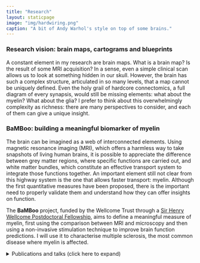 ```yaml
---
title: "Research"
layout: staticpage
image: "img/hardwiring.png"
caption: "A bit of Andy Warhol's style on top of some brains."
---
```


### Research vision: brain maps, cartograms and blueprints

A constant element in my research are brain maps. What is a brain map? Is the result of some MRI acquisition? In a sense, even a simple clinical scan allows us to look at something hidden in our skull. However, the brain has such a complex structure, articulated in so many levels, that a map cannot be uniquely defined. Even the holy grail of hardcore connectomics, a full diagram of every synapsis, would still be missing elements: what about the myelin? What about the glia? I prefer to think about this overwhelmingly complexity as richness: there are many perspectives to consider, and each of them can give a unique insight. 

### BaMBoo: building a meaningful biomarker of myelin

The brain can be imagined as a web of interconnected elements. Using magnetic resonance imaging (MRI), which offers a harmless way to take snapshots of living human brains, it is possible to appreciate the difference between grey matter regions, where specific functions are carried out, and white matter bundles, which constitute an effective transport system to integrate those
functions together. An important element still not clear from this highway system is the one that allows faster transport: myelin. Although the first quantitative measures have been proposed, there is the important need to properly validate them and understand how they can offer insights on function.

The **BaMBoo** project, funded by the Wellcome Trust through a [Sir Henry Wellcome Postdoctoral Fellowship](https://wellcome.org/grant-funding/people-and-projects/grants-awarded/bamboo-building-meaningful-biomarker-myelin), aims to define a meaningful measure of myelin, first using the comparison between MRI and microscopy and then using a non-invasive stimulation technique to improve brain function predictions. I will use it to characterise multiple sclerosis, the most common disease where myelin is affected.


<details>
<summary>Publications and talks (click here to expand)</summary>

My list of publications is also available on my [Google Scholar profile](https://scholar.google.com/citations?user=raI97kYAAAAJ&hl=it).

### Preprints

KG Schilling, F Rheault, L Petit, CB Hansen, Vi Nath, FC Yeh, G Girard, M Barakovic, J Rafael-Patino, T Yu, E Fischi-Gomez, M Pizzolato, M Ocampo-Pineda, S Schiavi, EJ Canales-Rodríguez, A Daducci, C Granziera, G Innocenti, JP Thiran, L Mancini, S Wastling, S Cocozza, M Petracca, G Pontillo, **M Mancini**, et al. (2020) Tractography dissection variability: what happens when 42 groups dissect 14 white matter bundles on the same dataset? *bioRxiv* - <https://doi.org/10.1101/2020.10.07.321083>


### Journal Papers

T Carandini, **M Mancini**, I Bogdan, CL Rae, AW Barritt, A Sethi, N Harrison, W Rashid, E Scarpini, D Galimberti, M Bozzali, M Cercignani (2021) Disruption of brainstem monoaminergic fibre tracts in multiple sclerosis as a putative mechanism for cognitive fatigue: a fixel-based analysis. *NeuroImage: Clinical*, in press.

T Boshkovski, L Kocarev, J Cohen-Adad, B Misic, S Lehéricy, N Stikov, **M Mancini** (2020) The R1-weighted connectome: complementing brain networks with a myelin-sensitive measure. *Network Neuroscience*, in press - <https://doi.org/10.1162/netn_a_00179>

**M Mancini**, A Karakuzu, J Cohen-Adad, M Cercignani, T Nichols, N Stikov (2020) An interactive meta-analysis of MRI biomarkers of myelin. *Elife*, 9: e61523 - <https://doi.org/10.7554/eLife.61523>

**M Mancini**, A Casamitjana, L Peter, E Robinson, S Crampsie, DL Thomas, JL Holton, Z Jaunmuktane, JE Iglesias (2020) A multimodal computational pipeline for 3D histology of the human brain. *Scientific Reports*, 10: 13839 - <https://doi.org/10.1038/s41598-020-69163-z>

J Koenig, B Abler, I Agartz, T Åkerstedt, OA Andreassen, M Anthony, K Bertsch, RC Brown, R Brunner, L Carnevali, H Critchley, KR Cullen, EJC de Geus, I Dziobek, H Fischer, H Flor, M Gaebler, PJ Gianaros, MJ Giummarra, S Greening, S Guendelman, J Heathers, SC Herpertz, MX Hu, S Jentschke, M Kaess, T Kaufmann, B Klimes-Dougan, S Koelsch, M Krauch, D Kumral, F Lamers, TH Lee, M Lekander, F Lin, M Lotze, E Makovac, **M Mancini**, et al. (2020) Cortical Thickness and Resting State Cardiac Function Across the Lifespan: A Cross-Sectional Pooled Mega Analysis. *Psychophysiology*, in press - <https://doi.org/10.1111/psyp.13688>

L Serra, M Bruschini, C Di Domenico, **M Mancini**, G Bechi Gabrielli, S Bonarota, C Caltagirone, M Cercignani, C Marra, M Bozzali (2020) Behavioral psychological symptoms of dementia and functional connectivity changes: a network-based study. *Neurobiology of Aging*, 94: 196-206 - <https://doi.org/10.1016/j.neurobiolaging.2020.06.009>

A Zugman, A Harrewijn, EM Cardinale, H Zwiebel, GF Freitag, KE Werwath, JM Bas‐Hoogendam, NA Groenewold, M Aghajani, K Hilbert, N Cardoner, D Porta‐Casteràs, S Gosnell, R Salas, KS Blair, JR Blair, MZ Hammoud, M Milad, K Burkhouse, KL Phan, HK Schroeder, JR Strawn, K Beesdo‐Baum, SI Thomopoulos, HJ Grabe, S Van der Auwera, K Wittfeld, JA Nielsen, R Buckner, JW Smoller, B Mwangi, JC Soares, MJ Wu, GB Zunta‐Soares, AP Jackowski, PM Pan, GA Salum, M Assaf, GJ Diefenbach, P Brambilla, E Maggioni, D Hofmann, T Straube, C Andreescu, R Berta, E Tamburo, R Price, GG Manfro, HD Critchley, E Makovac, **M Mancini**, et al. (2020) Mega‐analysis methods in ENIGMA: The experience of the generalized anxiety disorder working group. *Human Brain Mapping*, in press - <https://doi.org/10.1002/hbm.25096>

**M Mancini**, SB Vos, VN Vakharia, AG O'Keeffee, K Trimmel, F Barkhof, C Dorfer, S Soman, GW Winston, C Wu et al. (2019) Automated fiber tract reconstruction for surgery planning: Extensive validation in language-related white matter tracts. *NeuroImage: Clinical*, 23: 101883 - <https://doi.org/10.1016/j.nicl.2019.101883>
 
SC de Lange, LH Scholtens, LH van den Berg, MP Boks, M Bozzali, W Cahn, U Dannlowski, S Durston, E Geuze, NEM van Haren, MHJ Hillegers, K Koch, MA Jurado, **M Mancini**, et al. (2019) Shared vulnerability for connectome alterations across psychiatric and neurological brain disorders. *Nature Human Behaviour*, 3: 988–998 - <https://doi.org/10.1038/s41562-019-0659-6>

M Galovic, I Baudracco, E Wright-Goff, G Pillajo, P Nachev, B Wandschneider, F Woermann, P Thompson, S Baxendale, AW McEvoy, M Nowell, **M Mancini** et al. (2019) Association of Piriform Cortex Resection With Surgical Outcomes in Patients With Temporal Lobe Epilepsy. *JAMA Neurology*, 76(6): 690-700 - <https://doi.org/10.1001/jamaneurol.2019.0204>

L Carnevali, **M Mancini**, J Koenig, E Makovac, D R Watson, F Meeten, HD Critchley, C Ottaviani (2019) Cortical morphometric predictors of autonomic dysfunction in generalized anxiety disorder. *Autonomic Neuroscience*, 217: 41-48 - <https://doi.org/10.1016/j.autneu.2019.01.001>

E Makovac, **M Mancini**, S Fagioli, DR Watson, F Meeten, CL Rae, HD Critchley, C Ottaviani (2019) Network abnormalities in generalized anxiety pervade beyond the amygdala-pre-frontal cortex circuit: Insights from graph theory. *Psychiatry Research: Neuroimaging*, 281: 107-116 - <https://doi.org/10.1016/j.pscychresns.2018.09.006>

**M Mancini**, M Cercignani (2018) Network models in neuroimaging: a survey of multimodal applications. *Fundamenta Informaticae*, 163(1): 63-91 - <https://doi.org/10.3233/FI-2018-1732>

G Koch, S Bonnì, MC Pellicciari, EP Casula, **M Mancini**, R Esposito, V Ponzo, S Picazio, F Di Lorenzo, L Serra, et al. (2018) Transcranial magnetic stimulation of the precuneus enhances memory and neural activity in prodromal Alzheimer's disease. *NeuroImage*, 169: 302-311 - <https://doi.org/10.1016/j.neuroimage.2017.12.048>

E Makovac, SN Garfinkel, A Bassi, B Basile, E Macaluso, M Cercignani, E Mattei, **M Mancini**, D Agalliu, P Cortelli, et al. (2018) Fear processing is differentially affected by lateralized stimulation of carotid baroreceptors. *Cortex*, 99: 200-212 - <https://doi.org/10.1016/j.cortex.2017.07.002>

MC Pellicciari, S Bonnì, V Ponzo, AM Cinnera, **M Mancini**, EP Casula, F Sallustio, S Paolucci, C Caltagirone, G Koch (2018) Dynamic reorganization of TMS-evoked activity in subcortical stroke patients. *NeuroImage*, 175: 365-378 – <https://doi.org/10.1016/j.neuroimage.2018.04.011>

**M Mancini**, G Giulietti, N Dowell, B Spanò, N Harrison, M Bozzali, M Cercignani (2018) Introducing axonal myelination in connectomics: A preliminary analysis of g-ratio distribution in healthy subjects. *NeuroImage*, 182: 351-359 - <https://doi.org/10.1016/j.neuroimage.2017.09.018>

**M Mancini**, C Mastropasqua, S Bonnì, V Ponzo, M Cercignani, S Conforto, G Koch, M Bozzali (2017) Theta Burst Stimulation of the Precuneus Modulates Resting State Connectivity in the Left Temporal Pole. *Brain Topography*, 30(3): 312-319 - <https://doi.org/10.1007/s10548-017-0559-x>

F Barban, **M Mancini**, M Cercignani, F Adriano, R Perri, R Annicchiarico, GA Carlesimo, C Ricci, MG Lombardi, V Teodonno, et al. (2017) A Pilot Study on Brain Plasticity of Functional Connectivity Modulated by Cognitive Training in Mild Alzheimer’s Disease and Mild Cognitive Impairment. *Brain Sciences*, 7(5): 50 - <https://doi.org/10.3390/brainsci7050050>

L Serra, **M Mancini**, M Cercignani, C Di Domenico, B Spanò, G Giulietti, G Koch, C Marra, M Bozzali (2017) Network-based substrate of cognitive reserve in Alzheimer’s disease. *Journal of Alzheimer's Disease*, 55(1): 421-430 – <https://doi.org/10.3233/JAD-160735>

**M Mancini**, D Brignani, S Conforto, P Mauri, C Miniussi, MC Pellicciari (2016) Assessing cortical synchronization during transcranial direct current stimulation: A graph-theoretical analysis. *NeuroImage*, 140: 57-65 - <https://doi.org/10.1016/j.neuroimage.2016.06.003>

L Serra, M Cercignani, M Bruschini, L Cipolotti, **M Mancini**, G Silvestri, A Petrucci, E Bucci, G Antonini, L Licchelli, et al. (2016) “I know that you know that I know”: neural substrates associated with social cognition deficits in DM1 patients *PLOS ONE*, 11(6): e0156901 - <https://doi.org/10.1371/journal.pone.0156901>

L Serra, **M Mancini**, G Silvestri, A Petrucci, M Masciullo, B Spanò, M Torso, C Mastropasqua, M Giacanelli, C Caltagirone, et al. (2016) Brain connectomics’ modification to clarify motor and nonmotor features of myotonic dystrophy type 1. *Neural plasticity*, 2016: 2696085 - <https://doi.org/10.1155/2016/2696085>


### Book chapters

*In Italian*

M Cercignani, **M Mancini**, C Gandini Wheeler-Kingshot (2018) Connettività e connettomica: promesse e tranelli. *Immagini biomediche: nuove tendenze in tecnologia, metodi e applicazioni*, 163-183 - Patron.
    
**M Mancini** (2013) La diaspora dei cervelli. *Mettere a frutto i talenti: Esperienze e testimonianze sull'Italia di oggi*, 153-155 - Franco Angeli.
    


### Papers in proceedings

**M Mancini**, S Crampsie, DL Thomas, Z Jaunmuktane, JL Holton, JE Iglesias (2019) Hierarchical Joint Registration of Tissue Blocks With Soft Shape Constraints For Large-Scale Histology of The Human Brain. *IEEE 16th International Symposium on Biomedical Imaging (ISBI 2019)*, 666-669 - <https://doi.org/10.1109/ISBI.2019.8759396>

A Granados, **M Mancini**, SB Vos, O Lucena, V Vakharia, R Rodionov, JS Duncan, R Sparks, S Ourselin (2018) A machine learning approach to predict instrument bending in stereotactic neurosurgery. *Medical Image Computing and Computer-Assisted Intervention (MICCAI)*: 238-246 – <https://doi.org/10.1007/978-3-030-00937-3_28>

**M Mancini**, G Giulietti, B Spanò, M Bozzali, M Cercignani, S Conforto (2016) Estimating multimodal brain connectivity in multiple sclerosis: An exploratory factor analysis. *38th Annual International Conference of the IEEE Engineering in Medicine and Biology Society (EMBC)*: 1131-1134 - <https://doi.org/10.1109/EMBC.2016.7590903>

**M Mancini**, MA De Reus, L Serra, M Bozzali, MP Van Den Heuvel, M Cercignani, S Conforto (2016) Network attack simulations in Alzheimer's disease: The link between network tolerance and neurodegeneration. *IEEE 13th International Symposium on Biomedical Imaging (ISBI)*: 237-240 - <https://doi.org/10.1109/ISBI.2016.7493253>

**M Mancini**, MC Pellicciari, D Brignani, P Mauri, C De Marchis, C Miniussi, S Conforto (2015) Automatic artifact suppression in simultaneous tDCS-EEG using adaptive filtering. *37th Annual International Conference of the IEEE Engineering in Medicine and Biology Society (EMBC)*: 2729-2732 - <https://doi.org/10.1109/EMBC.2015.7318956>

**M Mancini**, E Mattei, F Censi, G Calcagnini, M Bozzali, S Conforto (2015) Functional connectivity during autonomic stimulation estimated using spectral coherence of fMRI signals. *7th International IEEE/EMBS Conference on Neural Engineering (NER)*: 1044-1047 - <https://doi.org/10.1109/NER.2015.7146806>

E Mattei, F Censi, M Triventi, **M Mancini**, A Napolitano, E Genovese, V Cannatà, R Falsaperla, G Calcagnini (2015) Wrong detection of ventricular fibrillation in an implantable cardioverter defibrillator caused by the movement near the MRI scanner bore. *37th Annual International Conference of the IEEE Engineering in Medicine and Biology Society (EMBC)*: 7200-7203 - <https://doi.org/10.1109/EMBC.2015.7320053>

**M Mancini**, E Mattei, F Censi, B Basile, M Bozzali, G Calcagnini (2014) Investigation of baroreflex autonomic control by spectral coherence of fMRI independent components and neck suction stimulation signal. *Computing in Cardiology Conference (CinC)*: 1005-1008 - <https://ieeexplore.ieee.org/document/7043215>

**M Mancini**, G Calcagnini, E Mattei, F Censi, M Bozzali, R Barbieri (2014) Modeling Heart Beat Dynamics and fMRI Signals during Carotid Stimulation by Neck Suction. *36th Annual International Conference of the IEEE Engineering in Medicine and Biology Society (EMBC)*: 6647-6650 -  <https://doi.org-10.1109/EMBC.2014.6945152>

E Mattei, F Censi, **M Mancini**, A Napolitano, E Genovese, V Cannatà, G Burriesci, R Falsaperla, Gi Calcagnini (2014) Currents induced by fast movements inside the MRI room may cause inhibition in an implanted pacemaker. *36th Annual International Conference of the IEEE Engineering in Medicine and Biology Society (EMBC)*: 890-893 - <https://doi.org/10.1109/EMBC.2014.6943734>


### Abstract in Proceedings

T Boshkovski, L Kocarev, J Cohen-Adad, B Misic, S Lehéricy, N Stikov, **M Mancini** (2020) The R1-weighted connectome: complementing brain networks with a myelin-sensitive measure. *26th Annual Meeting of the Organization for Human Brain Mapping (OHBM)*.

**M Mancini**, E Alonso-Ortiz, M Cercignani, J Cohen-Adad, N Stikov (2020) Myelin-sensitive Quantitative Maps: Two’s Company, Three’s a Crowd? *International Society for Magnetic Resonance in Medicine (ISMRM) Virtual Conference*.

T Carandini, **M Mancini**, I Bogdan, C Rae, A Barritt, A Sethi, N Harrison, W Rashid, M Cercignani, M Bozzali (2020) Brainstem monoaminergic functional and structural connectivity is altered in multiple sclerosis and contributes to fatigue. *International Society for Magnetic Resonance in Medicine (ISMRM) Virtual Conference*.

C Maffei,  G Girard,  K Schilling, N Adluru, D Aydogan, A Hamamci, FC Yeh, **M Mancini**, et al. (2020) The IronTract challenge: Validation and optimal tractography methods for the HCP diffusion acquisition scheme. *International Society for Magnetic Resonance in Medicine (ISMRM) Virtual Conference*.

T Carandini, **M Mancini**, I Bogdan, C Rae, A Barritt, A Sethi, N Harrison, W Rashid, M Bozzali, M Cercignani (2020) Brainstem monoaminergic functional and structural connectivity is altered in multiple sclerosis and associated to cognitive fatigue. *6th Congress of the  European Academy of Neurology*, published in *European Journal of Neurology* 27(S1): 202 - <https://doi.org/10.1111/ene.14307>

**M Mancini**, Y Huo, B  Landman, JE  Iglesias (2019) Segmentation-aware adversarial synthesis for registration of histology to MRI. *International Society for Magnetic Resonance in Medicine (ISMRM) Annual Meeting*.

**M Mancini**, S Crampsie, D Thomas, Z Jaunmuktane, J Holton, JE Iglesias (2019) A computational pipeline for MRI-informed 3D histology of the human brain. *25th Annual Meeting of the Organization for Human Brain Mapping (OHBM)*.

L Serra, M Bruschini, **M Mancini**, C Marra, C Caltagirone, M Cercignani, M Bozzali (2019) Behavioural symptoms of dementia and functional connectivity changes. A network-based studies. *25th Annual Meeting of the Organization for Human Brain Mapping (OHBM)*.

N Vakharia, **M Mancini**, B Vos, K Li, A McEvoy, R Sparks, S Ourselin, JS Duncan (2019) Changes in whole brain connectomes with simulated laser interstitial thermal therapy (LITT) using seizure free and non-seizure free ablation cavities in mesial temporal. *Association of British Neurologists/Society of British Neurological Surgeons (ABN/SBNS) Joint Annual Meeting*, published in *Journal of Neurology, Neurosurgery and Psychiatry* 90(3): e19 - <https://doi.org/10.1136/jnnp-2019-ABN.59>

M Della Costanza, VN Vakharia, K Li, **M Mancini**, SB Vos, B Diehl, J Winston, AW McEvoy, A Miserocchi, M Scerrati, F Chowdhury, R Sparks, S Ourselin, JS Duncan (2019) Structural connectivity driven stereoelectroencephalography (SEEG) electrode targeting in suspected pseudotemporal and temporal plus epilepsy. *Association of British Neurologists/Society of British Neurological Surgeons (ABN/SBNS) Joint Annual Meeting*, published in *Journal of Neurology, Neurosurgery and Psychiatry* 90(3): e19 - <http://dx.doi.org/10.1136/jnnp-2019-ABN.60>

**M Mancini**, C Clarke, N Dowell, N Harrison, M Cercignani (2018)  Does the g-ratio influence resting-state functional connectivity? A group-level analysis. *International Society for Magnetic Resonance in Medicine (ISMRM) Annual Meeting*.

**M Mancini**,  S Vos, V Vakharia, R Sparks, K Trimmel, G Winston, J Duncan, S  Ourselin (2018) Anatomy-constrained automated fiber tract reconstruction for surgery planning: a validation study in language-related white matter tracts. *International Society for Magnetic Resonance in Medicine (ISMRM) Annual Meeting*.

S Vos, **M Mancini**, V Vakharia, R Sparks, M Chiang, M Cardoso, J Duncan, G  Winston, S Ourselin (2018)  Automated fibre tractography of the optic radiation for epilepsy surgery planning. *International Society for Magnetic Resonance in Medicine (ISMRM) Annual Meeting*.

L Carnevali, **M Mancini**, J Koenig, E Makovac, DR Watson, F Meeten, HD Critchley, C Ottaviani (2018) Structural Integrity of Anterior Cingulate Cortex Predicts Resilience to Autonomic Dysfunction in Generalized Anxiety Disorder. *76th Annual Scientific Meeting of the American Psychosomatic Society*, published in *Psychosomatic Medicine* 80(3): A132 - <https://doi.org/10.1097/PSY.0000000000000578>

F Di Lorenzo, S Bonnì, S Picazio, V Ponzo, MC Pellicciari, E Casula, L Serra, **M Mancini**, C Caltagirone, A Martorana, M Bozzali, G Koch (2017) Repetitive TMS of the default mode network: a randomized, double-blinded, cross-over study trial in MCI patients. *2nd International Brain Stimulation Conference*, published in *Brain Stimulation* 10(2): P530 - <https://doi.org/10.1016/j.brs.2017.01.543>

F Barban, H Prüss, U Kopp, **M Mancini**, M Cercignani, F Paul, C Finke (2017) Network-based alterations following anti-N-methyl-D-aspartate receptor encephalitis. *23rd Annual Meeting of the Organization for Human Brain Mapping (OHBM)*.

**M Mancini**, M Cercignani, S Bonnì, S Picazio, V Ponzo, MC Pellicciari, E Casula, L Serra, C Caltagirone, G Koch, M Bozzali (2017) A Multi-Modal Study of the Neural Mechanisms Behind the Beneficial Effects of Repetitive TMS Over the Precuneus of MCI Patients. *International Society for Magnetic Resonance in Medicine (ISMRM) Annual Meeting*.

**M Mancini**, G Giulietti, N Dowell, B Spanò, N Harrison, M Bozzali, M Cercignani (2017) Introducing Axonal Myelination in Connectomics: A Preliminary Analysis of G-Ratio Distribution in Healthy Subjects. *International Society for Magnetic Resonance in Medicine (ISMRM) Annual Meeting*.

**M Mancini**, L de Reus, MA, Serra, M Bozzali, MP van den Heuvel, M Cercignani, S Conforto (2016) Neurodegeneration simulation in the connectome: a heuristic approach to unfold the key white matter pathways in Alzheimerʼs disease. *International Society for Magnetic Resonance in Medicine (ISMRM) Annual Meeting*.

M Mancini, C Mastropasqua, G Koch, M Cercignani, M Bozzali, S Conforto (2016) Precuneus stimulation using cTBS modulates the temporal pole: a graph-theoretical analysis. *22nd Annual Meeting of the Organization for Human Brain Mapping (OHBM)*.

S Bonni, S Picazio, F Di Lorenzo, V Ponzo, M Pellicciari, E Casula, L Serra, **M Mancini**, C Caltagirone, A Martorana, M Bozzali, G Koch (2016) Repetitive TMS of the default mode network: a randomized, double-blinded, cross-over study trial in MCI patients. *XI Sindem Meeting: Italian Association for the Study of Dementia linked to the Italian Neurological Society (SIN)*, published in *Journal of Alzheimer's Disease* 52(S1): S60-S61 - <https://doi.org/10.3233/JAD-169001>

F Barban, L Serra, R Perri, R Annicchiarico, GA Carlesimo, **M Mancini**, F Adriano, C Ricci, MG Lombardi, M Cercignani, L Fadda, C Caltagirone, M Bozzali (2015) Brain plasticity in mild Alzheimerʼs Disease. Effects of a computer- based cognitive training on functional connectivity. *International Society for Magnetic Resonance in Medicine (ISMRM) Annual Meeting*.

**M Mancini**, C Mastropasqua, M Bozzali, G Calcagnini, S Conforto (2015) Test-retest reliability of spectral coherence-based graph metrics in fMRI networks. *21st Annual Meeting of the Organization for Human Brain Mapping (OHBM)*.

G Calcagnini, E Mattei, M Bozzali, M Triventi, **M Mancini**, Federica Censi, R Barbieri (2015) Carotid Baroreceptor Stimulation by Neck Suction during FMRI Investigation: Methodological Issues. *37th Annual International Conference of the IEEE Engineering in Medicine and Biology Society (EMBC)*.

F Barban, L Serra, R Perri, R Annicchiarico, G Carlesimo, **M Mancini**, M Cercignani, F Adriano, C Ricci, MG Lombardi, L Fadda, C Caltagirone, M Bozzali (2015) Effects of a computer-based cognitive training on functional connectivity of mild Alzheimerʼs Disease. *European Congress of NeuroRehabilitation*.

C Mastropasqua, S Bonnì, M Bozzali, **M Mancini**, C Caltagirone, M Cercignani, G Koch (2014) Functional connectivity changes after precuneus stimulation using cTBS. *4th Biennial Conference on Resting-state / Brain Connectivity*.


### Invited Talks

22/01/2021  
"A new ERA for meta-analysis: building Executable Research Articles"  
Evidence Synthesis \& Meta-Analysis in R Conference (ESMARConf), virtual event

06/12/2019  
"Chasing brain functional microstructure: a recipe with bucatini"  
Neuroimaging Seminars, King's College London, London

25/11/2019  
"Myelin Maps - Or why you should stop buying fat-free brains"  
Feindel Brain Imaging Lecture Series, McGill University, Montreal

04/09/2019  
"Rogue Matter: A Sparse Wars Story"  
Laboratory for Computational Neuroimaging, MGH Martinos Center for Biomedical Imaging, Boston

09/03/2019  
"The diffusion MRI-based connectome: promises and pitfalls"  
LASSE - Latino-American Summerschool on Epilepsy, Sao Paulo

12/09/2018  
"Bigger brains: building a bridge between histology and MRI"  
European Laboratory for Non-linear spectroscopy, University of Florence, Florence

27/07/2018  
"Image-to-image translation for histology-MRI registration"  
{U|I}CL Biomedical Imaging Symposium, Imperial College London, London

24/03/2018  
"Brain structural networks: the quest for the connectome"  
ILAE British Chapter Epilepsy Neuroimaging Course, Chalfont Centre, Chalfont St Peter

05/04/2017  
"About brain networks and graph theory"  
Neuroimaging Methods Seminars, University of Sussex, Brighton

</details>
